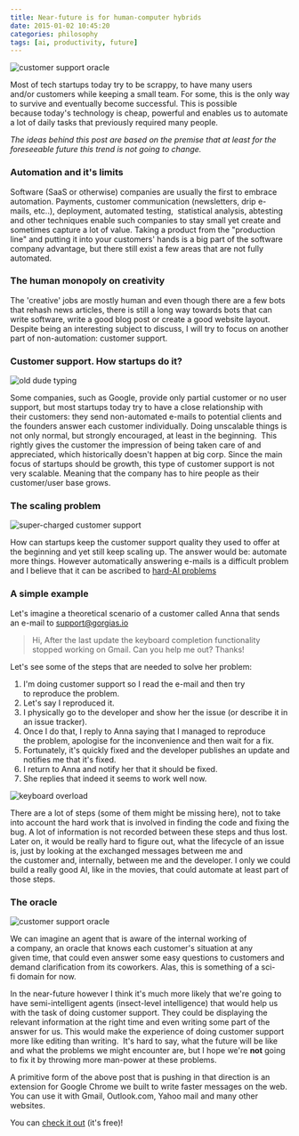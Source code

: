 ```yaml
---
title: Near-future is for human-computer hybrids
date: 2015-01-02 10:45:20
categories: philosophy
tags: [ai, productivity, future]
---
```


![customer support oracle](/images/magician.jpg "customer support oracle") 

Most of tech startups today try to be scrappy, to have many users and/or customers while keeping a small team. For some, this is the only way to survive and eventually become successful. This is possible because today's technology is cheap, powerful and enables us to automate a lot of daily tasks that previously required many people. 

_The ideas behind this post are based on the premise that at least for the foreseeable future this trend is not going to change._

### Automation and it's limits

Software (SaaS or otherwise) companies are usually the first to embrace automation. Payments, customer communication (newsletters, drip e-mails, etc..), deployment, automated testing,  statistical analysis, abtesting and other techniques enable such companies to stay small yet create and sometimes capture a lot of value. 
Taking a product from the "production line" and putting it into your customers' hands is a big part of the software company advantage, but there still exist a few areas that are not fully automated. 

### The human monopoly on creativity

The 'creative' jobs are mostly human and even though there are a few bots that rehash news articles, there is still a long way towards bots that can write software, write a good blog post or create a good website layout. Despite being an interesting subject to discuss, I will try to focus on another part of non-automation: customer support. 

### Customer support. How startups do it?

![old dude typing](/images/typist.jpg "customer support today")

Some companies, such as Google, provide only partial customer or no user support, but most startups today try to have a close relationship with their customers: they send non-automated e-mails to potential clients and the founders answer each customer individually. Doing unscalable things is not only normal, but strongly encouraged, at least in the beginning.  
This rightly gives the customer the impression of being taken care of and appreciated, which historically doesn't happen at big corp. Since the main focus of startups should be growth, this type of customer support is not very scalable. Meaning that the company has to hire people as their customer/user base grows.  

### The scaling problem

![super-charged customer support](/images/pushing-keys.jpg "super-charged customer support")

How can startups keep the customer support quality they used to offer at the beginning and yet still keep scaling up. The answer would be: automate more things. However automatically answering e-mails is a difficult problem and I believe that it can be ascribed to [hard-AI problems](http://en.wikipedia.org/wiki/AI-complete) 

### A simple example

Let's imagine a theoretical scenario of a customer called Anna that sends an e-mail to [support@gorgias.io](mailto:support@gorgias.io) 

> Hi, 
> After the last update the keyboard completion functionality stopped 
> working on Gmail. 
> Can you help me out? 
> Thanks!

Let's see some of the steps that are needed to solve her problem: 

1. I'm doing customer support so I read the e-mail and then try to reproduce the problem.
2. Let's say I reproduced it.
3. I physically go to the developer and show her the issue (or describe it in an issue tracker).
4. Once I do that, I reply to Anna saying that I managed to reproduce the problem, apologise for the inconvenience and then wait for a fix.
5. Fortunately, it's quickly fixed and the developer publishes an update and notifies me that it's fixed.
6. I return to Anna and notify her that it should be fixed.
7. She replies that indeed it seems to work well now.

![keyboard overload](/images/drowning-in-keys.jpg "keyboard overload")

There are a lot of steps (some of them might be missing here), not to take into account the hard work that is involved in finding the code and fixing the bug. A lot of information is not recorded between these steps and thus lost. Later on, it would be really hard to figure out, what the lifecycle of an 
issue is, just by looking at the exchanged messages between me and the customer and, internally, between me and the developer. I only we could build a really good AI, like in the movies, that could automate at least part of those steps.  

### The oracle

![customer support oracle](/images/magician.jpg "customer support oracle")

We can imagine an agent that is aware of the internal working of a company, an oracle that knows each customer's situation at any given time, that could even answer some easy questions to customers and demand clarification from its coworkers. Alas, this is something of a sci-fi domain for now. 

In the near-future however I think it's much more likely that we're going to have semi-intelligent agents (insect-level intelligence) that would help us with the task of doing customer support. They could be displaying the relevant information at the right time and even writing some part of the answer for us. This would make the experience of doing customer support more like editing than writing.  
It's hard to say, what the future will be like and what the problems we might encounter are, but I hope we're **not** going to fix it by throwing more man-power at these problems. 

A primitive form of the above post that is pushing in that direction is an extension for Google Chrome we built to write faster messages on the web. You can use it with Gmail, Outlook.com, Yahoo mail and many other websites.  

You can [check it out](https://chrome.google.com/webstore/detail/gorgias/lmcngpkjkplipamgflhioabnhnopeabf) (it's free)!